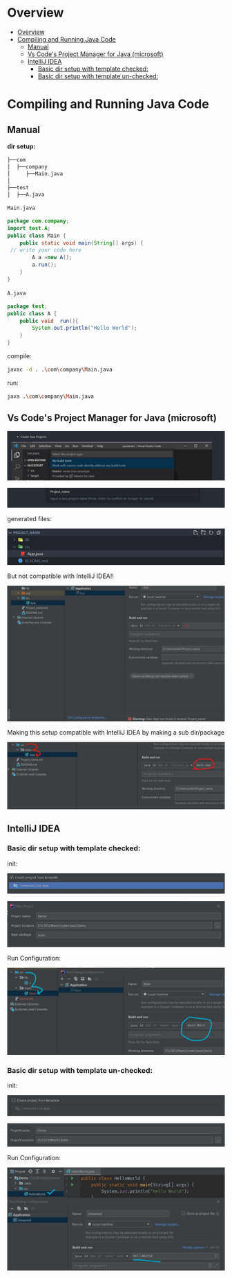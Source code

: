 # Overview

- [Overview](#overview)
- [Compiling and Running Java Code](#compiling-and-running-java-code)
  - [Manual](#manual)
  - [Vs Code's Project Manager for Java (microsoft)](#vs-codes-project-manager-for-java-microsoft)
  - [IntelliJ IDEA](#intellij-idea)
    - [Basic dir setup with template checked:](#basic-dir-setup-with-template-checked)
    - [Basic dir setup with template un-checked:](#basic-dir-setup-with-template-un-checked)

# Compiling and Running Java Code

## Manual

**dir setup:**

```
├──com
│  ├──company
│     ├──Main.java
│
├──test
│  ├──A.java
```

`Main.java`

```java
package com.company;
import test.A;
public class Main {
    public static void main(String[] args) {
 // write your code here
        A a =new A();
        a.run();
    }
}

```

`A.java`

```java
package test;
public class A {
    public void  run(){
        System.out.println("Hello World");
    }
}
```

compile:

```bash
javac -d . .\com\company\Main.java
```

run:

```bash
java .\com\company\Main.java
```

## Vs Code's Project Manager for Java (microsoft)

![Vs code](../img/java_vscode.jpg)

![Vs code pro name](../img/java_vscode_2.jpg)

generated files:

![vs code java pro](../img/java_vscode_3.jpg)

But not compatible with IntelliJ IDEA!!

![intellij problem](../img/java_vscode_4.jpg)

Making this setup compatible with IntelliJ IDEA by making a sub dir/package

![intellij solve](../img/java_vscode_5.jpg)

## IntelliJ IDEA

### Basic dir setup with template checked:

init:

![temp checked](../img/template-Checked.jpg)


![intellij init](../img/java_vscode_6.jpg)

Run Configuration:

![run config](../img/java_vscode_7.jpg)

### Basic dir setup with template un-checked:

init:

![temp un-checked](../img/template-unChecked.jpg)


![intellij init un](../img/java-pro-2.jpg)

Run Configuration:

![run config-2](../img/java-pro-2-1.jpg)
